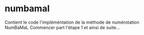 # numbamal
Contient le code l'impléméntation de la méthode de numérotation NumBaMaL
Commencer part l'étape 1 et ainsi de suite...

